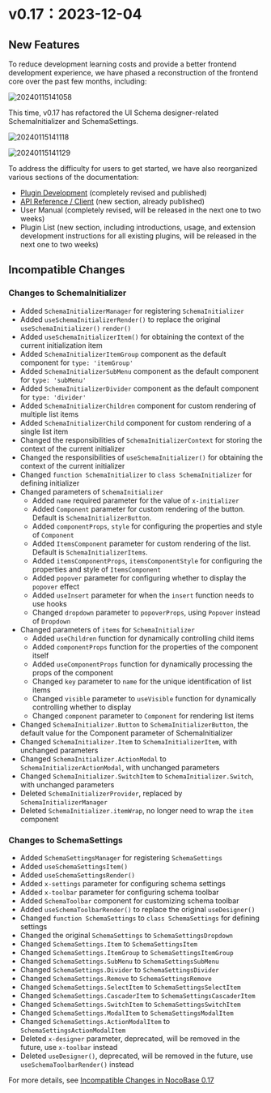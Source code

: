 # v0.17：2023-12-04

## New Features

To reduce development learning costs and provide a better frontend development experience, we have phased a reconstruction of the frontend core over the past few months, including:

![20240115141058](https://static-docs.nocobase.com/20240115141058.png)

This time, v0.17 has refactored the UI Schema designer-related SchemaInitializer and SchemaSettings.

![20240115141118](https://static-docs.nocobase.com/20240115141118.png)

![20240115141129](https://static-docs.nocobase.com/20240115141129.png)

To address the difficulty for users to get started, we have also reorganized various sections of the documentation:

- [Plugin Development](https://docs.nocobase.com/development) (completely revised and published)
- [API Reference / Client](https://client.docs.nocobase.com/core/application/application) (new section, already published)
- User Manual (completely revised, will be released in the next one to two weeks)
- Plugin List (new section, including introductions, usage, and extension development instructions for all existing plugins, will be released in the next one to two weeks)

## Incompatible Changes

### Changes to SchemaInitializer

- Added `SchemaInitializerManager` for registering `SchemaInitializer`
- Added `useSchemaInitializerRender()` to replace the original `useSchemaInitializer()` `render()`
- Added `useSchemaInitializerItem()` for obtaining the context of the current initialization item
- Added `SchemaInitializerItemGroup` component as the default component for `type: 'itemGroup'`
- Added `SchemaInitializerSubMenu` component as the default component for `type: 'subMenu'`
- Added `SchemaInitializerDivider` component as the default component for `type: 'divider'`
- Added `SchemaInitializerChildren` component for custom rendering of multiple list items
- Added `SchemaInitializerChild` component for custom rendering of a single list item
- Changed the responsibilities of `SchemaInitializerContext` for storing the context of the current initializer
- Changed the responsibilities of `useSchemaInitializer()` for obtaining the context of the current initializer
- Changed `function SchemaInitializer` to `class SchemaInitializer` for defining initializer
- Changed parameters of `SchemaInitializer`
  - Added `name` required parameter for the value of `x-initializer`
  - Added `Component` parameter for custom rendering of the button. Default is `SchemaInitializerButton`.
  - Added `componentProps`, `style` for configuring the properties and style of `Component`
  - Added `ItemsComponent` parameter for custom rendering of the list. Default is `SchemaInitializerItems`.
  - Added `itemsComponentProps`, `itemsComponentStyle` for configuring the properties and style of `ItemsComponent`
  - Added `popover` parameter for configuring whether to display the `popover` effect
  - Added `useInsert` parameter for when the `insert` function needs to use hooks
  - Changed `dropdown` parameter to `popoverProps`, using `Popover` instead of `Dropdown`
- Changed parameters of `items` for `SchemaInitializer`
  - Added `useChildren` function for dynamically controlling child items
  - Added `componentProps` function for the properties of the component itself
  - Added `useComponentProps` function for dynamically processing the props of the component
  - Changed `key` parameter to `name` for the unique identification of list items
  - Changed `visible` parameter to `useVisible` function for dynamically controlling whether to display
  - Changed `component` parameter to `Component` for rendering list items
- Changed `SchemaInitializer.Button` to `SchemaInitializerButton`, the default value for the Component parameter of SchemaInitializer
- Changed `SchemaInitializer.Item` to `SchemaInitializerItem`, with unchanged parameters
- Changed `SchemaInitializer.ActionModal` to `SchemaInitializerActionModal`, with unchanged parameters
- Changed `SchemaInitializer.SwitchItem` to `SchemaInitializer.Switch`, with unchanged parameters
- Deleted `SchemaInitializerProvider`, replaced by `SchemaInitializerManager`
- Deleted `SchemaInitializer.itemWrap`, no longer need to wrap the `item` component

### Changes to SchemaSettings

- Added `SchemaSettingsManager` for registering `SchemaSettings`
- Added `useSchemaSettingsItem()`
- Added `useSchemaSettingsRender()`
- Added `x-settings` parameter for configuring schema settings
- Added `x-toolbar` parameter for configuring schema toolbar
- Added `SchemaToolbar` component for customizing schema toolbar
- Added `useSchemaToolbarRender()` to replace the original `useDesigner()`
- Changed `function SchemaSettings` to `class SchemaSettings` for defining settings
- Changed the original `SchemaSettings` to `SchemaSettingsDropdown`
- Changed `SchemaSettings.Item` to `SchemaSettingsItem`
- Changed `SchemaSettings.ItemGroup` to `SchemaSettingsItemGroup`
- Changed `SchemaSettings.SubMenu` to `SchemaSettingsSubMenu`
- Changed `SchemaSettings.Divider` to `SchemaSettingsDivider`
- Changed `SchemaSettings.Remove` to `SchemaSettingsRemove`
- Changed `SchemaSettings.SelectItem` to `SchemaSettingsSelectItem`
- Changed `SchemaSettings.CascaderItem` to `SchemaSettingsCascaderItem`
- Changed `SchemaSettings.SwitchItem` to `SchemaSettingsSwitchItem`
- Changed `SchemaSettings.ModalItem` to `SchemaSettingsModalItem`
- Changed `SchemaSettings.ActionModalItem` to `SchemaSettingsActionModalItem`
- Deleted `x-designer` parameter, deprecated, will be removed in the future, use `x-toolbar` instead
- Deleted `useDesigner()`, deprecated, will be removed in the future, use `useSchemaToolbarRender()` instead

For more details, see [Incompatible Changes in NocoBase 0.17](https://docs.nocobase.com/welcome/release/upgrade-to/v017)
